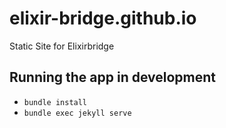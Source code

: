 # elixir-bridge.github.io
Static Site for Elixirbridge

## Running the app in development
- `bundle install`
- `bundle exec jekyll serve`
